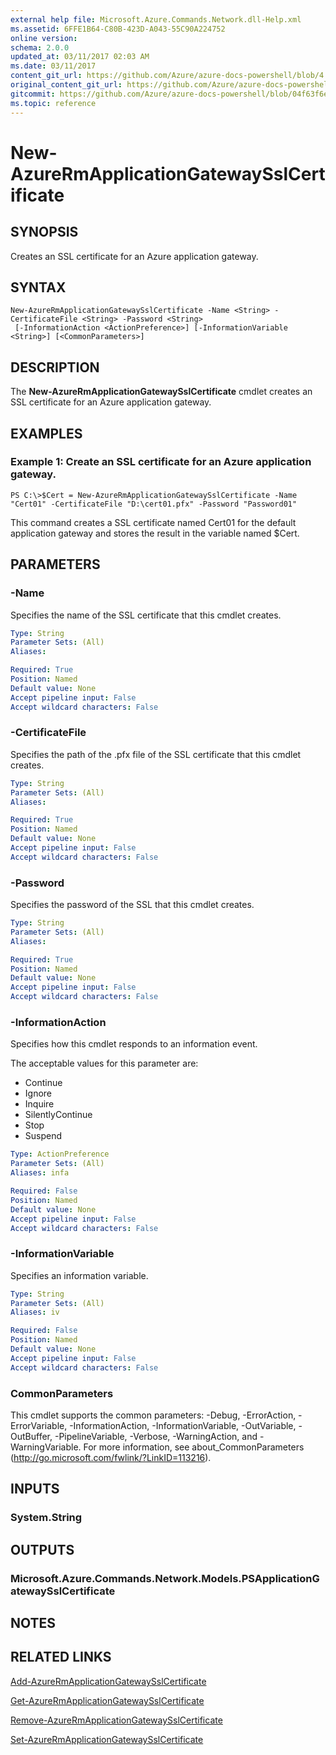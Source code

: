 ```yaml
---
external help file: Microsoft.Azure.Commands.Network.dll-Help.xml
ms.assetid: 6FFE1B64-C80B-423D-A043-55C90A224752
online version:
schema: 2.0.0
updated_at: 03/11/2017 02:03 AM
ms.date: 03/11/2017
content_git_url: https://github.com/Azure/azure-docs-powershell/blob/4.1.0/azureps-cmdlets-docs/ResourceManager/AzureRM.Network/v3.6.0/New-AzureRmApplicationGatewaySslCertificate.md
original_content_git_url: https://github.com/Azure/azure-docs-powershell/blob/4.1.0/azureps-cmdlets-docs/ResourceManager/AzureRM.Network/v3.6.0/New-AzureRmApplicationGatewaySslCertificate.md
gitcommit: https://github.com/Azure/azure-docs-powershell/blob/04f63f6e685743ace2c57eb157574e34e8610b1c
ms.topic: reference
---
```


# New-AzureRmApplicationGatewaySslCertificate

## SYNOPSIS
Creates an SSL certificate for an Azure application gateway.

## SYNTAX

```
New-AzureRmApplicationGatewaySslCertificate -Name <String> -CertificateFile <String> -Password <String>
 [-InformationAction <ActionPreference>] [-InformationVariable <String>] [<CommonParameters>]
```

## DESCRIPTION
The **New-AzureRmApplicationGatewaySslCertificate** cmdlet creates an SSL certificate for an Azure application gateway.

## EXAMPLES

### Example 1: Create an SSL certificate for an Azure application gateway.
```
PS C:\>$Cert = New-AzureRmApplicationGatewaySslCertificate -Name "Cert01" -CertificateFile "D:\cert01.pfx" -Password "Password01"
```

This command creates a SSL certificate named Cert01 for the default application gateway and stores the result in the variable named $Cert.

## PARAMETERS

### -Name
Specifies the name of the SSL certificate that this cmdlet creates.

```yaml
Type: String
Parameter Sets: (All)
Aliases: 

Required: True
Position: Named
Default value: None
Accept pipeline input: False
Accept wildcard characters: False
```

### -CertificateFile
Specifies the path of the .pfx file of the SSL certificate that this cmdlet creates.

```yaml
Type: String
Parameter Sets: (All)
Aliases: 

Required: True
Position: Named
Default value: None
Accept pipeline input: False
Accept wildcard characters: False
```

### -Password
Specifies the password of the SSL that this cmdlet creates.

```yaml
Type: String
Parameter Sets: (All)
Aliases: 

Required: True
Position: Named
Default value: None
Accept pipeline input: False
Accept wildcard characters: False
```

### -InformationAction
Specifies how this cmdlet responds to an information event.

The acceptable values for this parameter are:

- Continue
- Ignore
- Inquire
- SilentlyContinue
- Stop
- Suspend

```yaml
Type: ActionPreference
Parameter Sets: (All)
Aliases: infa

Required: False
Position: Named
Default value: None
Accept pipeline input: False
Accept wildcard characters: False
```

### -InformationVariable
Specifies an information variable.

```yaml
Type: String
Parameter Sets: (All)
Aliases: iv

Required: False
Position: Named
Default value: None
Accept pipeline input: False
Accept wildcard characters: False
```

### CommonParameters
This cmdlet supports the common parameters: -Debug, -ErrorAction, -ErrorVariable, -InformationAction, -InformationVariable, -OutVariable, -OutBuffer, -PipelineVariable, -Verbose, -WarningAction, and -WarningVariable. For more information, see about_CommonParameters (http://go.microsoft.com/fwlink/?LinkID=113216).

## INPUTS

### System.String

## OUTPUTS

### Microsoft.Azure.Commands.Network.Models.PSApplicationGatewaySslCertificate

## NOTES

## RELATED LINKS

[Add-AzureRmApplicationGatewaySslCertificate](./Add-AzureRmApplicationGatewaySslCertificate.md)

[Get-AzureRmApplicationGatewaySslCertificate](./Get-AzureRmApplicationGatewaySslCertificate.md)

[Remove-AzureRmApplicationGatewaySslCertificate](./Remove-AzureRmApplicationGatewaySslCertificate.md)

[Set-AzureRmApplicationGatewaySslCertificate](./Set-AzureRmApplicationGatewaySslCertificate.md)


